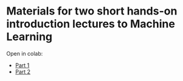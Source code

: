 # Materials for two short hands-on introduction lectures to Machine Learning

Open in colab:
* [Part 1](https://colab.research.google.com/github/matthias-k/computational_physics_2021/blob/main/01_linear_classification.ipynb)
* [Part 2](https://colab.research.google.com/github/matthias-k/computational_physics_2021/blob/main/02_mnist_classification.ipynb)
